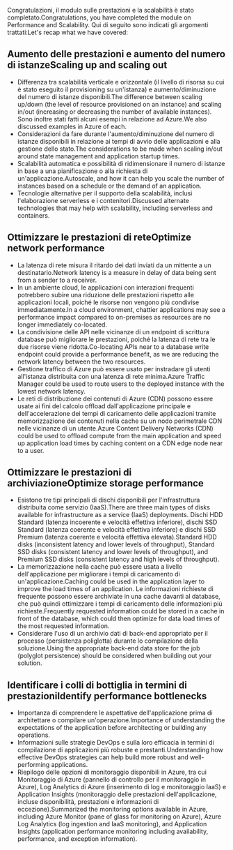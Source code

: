 <span data-ttu-id="28e6f-101">Congratulazioni, il modulo sulle prestazioni e la scalabilità è stato completato.</span><span class="sxs-lookup"><span data-stu-id="28e6f-101">Congratulations, you have completed the module on Performance and Scalability.</span></span> <span data-ttu-id="28e6f-102">Qui di seguito sono indicati gli argomenti trattati:</span><span class="sxs-lookup"><span data-stu-id="28e6f-102">Let's recap what we have covered:</span></span>

## <a name="scaling-up-and-scaling-out"></a><span data-ttu-id="28e6f-103">Aumento delle prestazioni e aumento del numero di istanze</span><span class="sxs-lookup"><span data-stu-id="28e6f-103">Scaling up and scaling out</span></span>

- <span data-ttu-id="28e6f-104">Differenza tra scalabilità verticale e orizzontale (il livello di risorsa su cui è stato eseguito il provisioning su un'istanza) e aumento/diminuzione del numero di istanze disponibili.</span><span class="sxs-lookup"><span data-stu-id="28e6f-104">The difference between scaling up/down (the level of resource provisioned on an instance) and scaling in/out (increasing or decreasing the number of available instances).</span></span> <span data-ttu-id="28e6f-105">Sono inoltre stati fatti alcuni esempi in relazione ad Azure.</span><span class="sxs-lookup"><span data-stu-id="28e6f-105">We also discussed examples in Azure of each.</span></span>
- <span data-ttu-id="28e6f-106">Considerazioni da fare durante l'aumento/diminuzione del numero di istanze disponibili in relazione ai tempi di avvio delle applicazioni e alla gestione dello stato.</span><span class="sxs-lookup"><span data-stu-id="28e6f-106">The considerations to be made when scaling in/out around state management and application startup times.</span></span>
- <span data-ttu-id="28e6f-107">Scalabilità automatica e possibilità di ridimensionare il numero di istanze in base a una pianificazione o alla richiesta di un'applicazione.</span><span class="sxs-lookup"><span data-stu-id="28e6f-107">Autoscale, and how it can help you scale the number of instances based on a schedule or the demand of an application.</span></span>
- <span data-ttu-id="28e6f-108">Tecnologie alternative per il supporto della scalabilità, inclusi l'elaborazione serverless e i contenitori.</span><span class="sxs-lookup"><span data-stu-id="28e6f-108">Discussed alternate technologies that may help with scalability, including serverless and containers.</span></span>

## <a name="optimize-network-performance"></a><span data-ttu-id="28e6f-109">Ottimizzare le prestazioni di rete</span><span class="sxs-lookup"><span data-stu-id="28e6f-109">Optimize network performance</span></span>

- <span data-ttu-id="28e6f-110">La latenza di rete misura il ritardo dei dati inviati da un mittente a un destinatario.</span><span class="sxs-lookup"><span data-stu-id="28e6f-110">Network latency is a measure in delay of data being sent from a sender to a receiver.</span></span>
- <span data-ttu-id="28e6f-111">In un ambiente cloud, le applicazioni con interazioni frequenti potrebbero subire una riduzione delle prestazioni rispetto alle applicazioni locali, poiché le risorse non vengono più condivise immediatamente.</span><span class="sxs-lookup"><span data-stu-id="28e6f-111">In a cloud environment, chattier applications may see a performance impact compared to on-premises as resources are no longer immediately co-located.</span></span>
- <span data-ttu-id="28e6f-112">La condivisione delle API nelle vicinanze di un endpoint di scrittura database può migliorare le prestazioni, poiché la latenza di rete tra le due risorse viene ridotta.</span><span class="sxs-lookup"><span data-stu-id="28e6f-112">Co-locating APIs near to a database write endpoint could provide a performance benefit, as we are reducing the network latency between the two resources.</span></span>
- <span data-ttu-id="28e6f-113">Gestione traffico di Azure può essere usato per instradare gli utenti all'istanza distribuita con una latenza di rete minima.</span><span class="sxs-lookup"><span data-stu-id="28e6f-113">Azure Traffic Manager could be used to route users to the deployed instance with the lowest network latency.</span></span>
- <span data-ttu-id="28e6f-114">Le reti di distribuzione dei contenuti di Azure (CDN) possono essere usate ai fini del calcolo offload dall'applicazione principale e dell'accelerazione dei tempi di caricamento delle applicazioni tramite memorizzazione dei contenuti nella cache su un nodo perimetrale CDN nelle vicinanze di un utente.</span><span class="sxs-lookup"><span data-stu-id="28e6f-114">Azure Content Delivery Networks (CDN) could be used to offload compute from the main application and speed up application load times by caching content on a CDN edge node near to a user.</span></span>

## <a name="optimize-storage-performance"></a><span data-ttu-id="28e6f-115">Ottimizzare le prestazioni di archiviazione</span><span class="sxs-lookup"><span data-stu-id="28e6f-115">Optimize storage performance</span></span>

- <span data-ttu-id="28e6f-116">Esistono tre tipi principali di dischi disponibili per l'infrastruttura distribuita come servizio (IaaS).</span><span class="sxs-lookup"><span data-stu-id="28e6f-116">There are three main types of disks available for infrastructure as a service (IaaS) deployments.</span></span> <span data-ttu-id="28e6f-117">Dischi HDD Standard (latenza incoerente e velocità effettiva inferiore), dischi SSD Standard (latenza coerente e velocità effettiva inferiore) e dischi SSD Premium (latenza coerente e velocità effettiva elevata).</span><span class="sxs-lookup"><span data-stu-id="28e6f-117">Standard HDD disks (inconsistent latency and lower levels of throughput), Standard SSD disks (consistent latency and lower levels of throughput), and Premium SSD disks (consistent latency and high levels of throughput).</span></span>
- <span data-ttu-id="28e6f-118">La memorizzazione nella cache può essere usata a livello dell'applicazione per migliorare i tempi di caricamento di un'applicazione.</span><span class="sxs-lookup"><span data-stu-id="28e6f-118">Caching could be used in the application layer to improve the load times of an application.</span></span> <span data-ttu-id="28e6f-119">Le informazioni richieste di frequente possono essere archiviate in una cache davanti al database, che può quindi ottimizzare i tempi di caricamento delle informazioni più richieste.</span><span class="sxs-lookup"><span data-stu-id="28e6f-119">Frequently requested information could be stored in a cache in front of the database, which could then optimize for data load times of the most requested information.</span></span>
- <span data-ttu-id="28e6f-120">Considerare l'uso di un archivio dati di back-end appropriato per il processo (persistenza poliglotta) durante lo compilazione della soluzione.</span><span class="sxs-lookup"><span data-stu-id="28e6f-120">Using the appropriate back-end data store for the job (polyglot persistence) should be considered when building out your solution.</span></span>

## <a name="identify-performance-bottlenecks"></a><span data-ttu-id="28e6f-121">Identificare i colli di bottiglia in termini di prestazioni</span><span class="sxs-lookup"><span data-stu-id="28e6f-121">Identify performance bottlenecks</span></span>

- <span data-ttu-id="28e6f-122">Importanza di comprendere le aspettative dell'applicazione prima di architettare o compilare un'operazione.</span><span class="sxs-lookup"><span data-stu-id="28e6f-122">Importance of understanding the expectations of the application before architecting or building any operations.</span></span>
- <span data-ttu-id="28e6f-123">Informazioni sulle strategie DevOps e sulla loro efficacia in termini di compilazione di applicazioni più robuste e prestanti.</span><span class="sxs-lookup"><span data-stu-id="28e6f-123">Understanding how effective DevOps strategies can help build more robust and well-performing applications.</span></span>
- <span data-ttu-id="28e6f-124">Riepilogo delle opzioni di monitoraggio disponibili in Azure, tra cui Monitoraggio di Azure (pannello di controllo per il monitoraggio in Azure), Log Analytics di Azure (inserimento di log e monitoraggio IaaS) e Application Insights (monitoraggio delle prestazioni dell'applicazione, incluse disponibilità, prestazioni e informazioni di eccezione).</span><span class="sxs-lookup"><span data-stu-id="28e6f-124">Summarized the monitoring options available in Azure, including Azure Monitor (pane of glass for monitoring on Azure), Azure Log Analytics (log ingestion and IaaS monitoring), and Application Insights (application performance monitoring including availability, performance, and exception information).</span></span>
